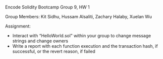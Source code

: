 Encode Solidity Bootcamp Group 9, HW 1

Group Members: Kit Sidhu, Hussam Alsaliti, Zachary Halaby, Xuelan Wu

Assignment:

- Interact with “HelloWorld.sol” within your group to change message strings and change owners
- Write a report with each function execution and the transaction hash, if successful, or the revert reason, if failed
